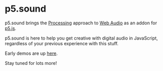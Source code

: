 p5.sound
========

p5.sound brings the [Processing](http://processing.org) approach to [Web Audio](http://w3.org/TR/webaudio/) as an addon for [p5.js](github.com/lmccart/p5.js).

p5.sound is here to help you get creative with digital audio in JavaScript, regardless of your previous experience with this stuff.

Early demos are up [here](http://jasonsigal.cc/p5sound/).

Stay tuned for lots more!
